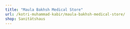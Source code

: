 ```yaml
---
title: "Maula Bakhsh Medical Store"
url: /kotri-muhammad-kabir/maula-bakhsh-medical-store/
shop: Sanitätshaus
---
```

